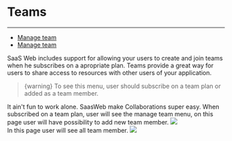 # Teams

---

- [Manage team](#section-1)
- [Manage team](#section-2)

SaaS Web includes support for allowing your users to create and join teams when he subscribes on a apropriate plan. Teams provide a great way for users to share access to resources with other users of your application.

> {warning} To see this menu, user should subscribe on a team plan or added as a team member.

<a name="section-1"></a>
  It ain't fun to work alone. SaasWeb make Collaborations super easy.
When subscribed on a team plan, user will see the manage team menu, on this page user will have possibility to add new team member.
 <img src="{{ asset('img/screens/team.png') }}">
<br>
<a name="section-2"></a>
In this page user will see all team member.
<img src="{{ asset('img/screens/my_team.png') }}">
